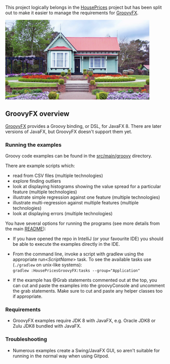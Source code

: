 <!--
SPDX-License-Identifier: Apache-2.0

Licensed under the Apache License, Version 2.0 (the "License");
you may not use this file except in compliance with the License.
You may obtain a copy of the License at

    https://www.apache.org/licenses/LICENSE-2.0

Unless required by applicable law or agreed to in writing, software
distributed under the License is distributed on an "AS IS" BASIS,
WITHOUT WARRANTIES OR CONDITIONS OF ANY KIND, either express or implied.
See the License for the specific language governing permissions and
limitations under the License.
-->

This project logically belongs in the [HousePrices](../HousePrices/)
project but has been split out to make it easier to
manage the requirements for [GroovyFX](http://groovyfx.org/).

<img src="../../docs/images/cottage.png" height="250" alt="house"/>

## GroovyFX overview

[GroovyFX](http://groovyfx.org/) provides a Groovy binding, or DSL, for JavaFX 8.
There are later versions of JavaFX, but GroovyFX doesn't support them yet.

### Running the examples

Groovy code examples can be found in the [src/main/groovy](src/main/groovy) directory.

There are example scripts which:
* read from CSV files (multiple technologies)
* explore finding outliers
* look at displaying histograms showing the value spread for a particular feature (multiple technologies)
* illustrate simple regression against one feature (multiple technologies)
* illustrate multi-regression against multiple features (multiple technologies)
* look at displaying errors (multiple technologies)

You have several options for running the programs (see more details from the main [README](../../README.md#running-the-examples)):

* If you have opened the repo in IntelliJ (or your favourite IDE) you should be able to execute the examples directly in the IDE.

* From the command line, invoke a script with gradlew using the appropriate run&lt;_ScriptName_&gt; task. To see the available tasks use (`./gradlew` on unix-like systems):\
 `gradlew :HousePricesGroovyFX:tasks --group="Application"`
* If the example has @Grab statements commented out at the top, you can cut and paste the examples into the groovyConsole
and uncomment the grab statements. Make sure to cut and paste any helper classes too if appropriate.

### Requirements

* GroovyFX examples require JDK 8 with JavaFX, e.g.&nbsp;Oracle JDK8 or Zulu JDK8 bundled with JavaFX.

### Troubleshooting

* Numerous examples create a Swing/JavaFX GUI, so aren't suitable for running in the normal way when using Gitpod.
